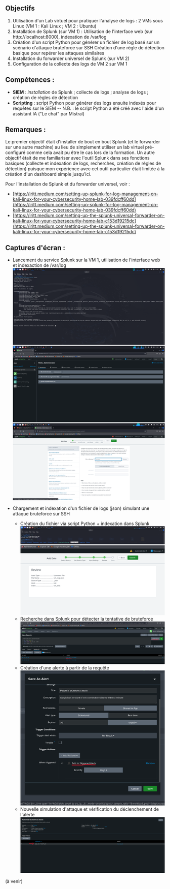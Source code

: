 
## Objectifs
1. Utilisation d'un Lab virtuel pour pratiquer l'analyse de logs : 2 VMs sous Linux (VM 1 : Kali Linux ; VM 2 : Ubuntu)
2. Installation de Splunk (sur VM 1) : Utilisation de l'interface web (sur http://localhost:8000), indexation de /var/log
3. Création d'un script Python pour générer un fichier de log basé sur un scénario d'attaque bruteforce sur SSH
   Création d'une règle de détection basique pour repérer les attaques similaires
5. Installation du forwarder universel de Splunk (sur VM 2)
6. Configuration de la collecte des logs de VM 2 sur VM 1


## Compétences :
- **SIEM** : *installation* de Splunk ; collecte de logs ; analyse de logs ; création de règles de détection
- **Scripting** : script Python pour générer des logs ensuite indexés pour requêtes sur le SIEM
  -- N.B. : le script Python a été créé avec l'aide d'un assistant IA ("Le chat" par Mistral)


## Remarques :
Le premier objectif était d'installer de bout en bout Splunk (et le forwarder sur une autre machine) au lieu de simplement utiliser un lab virtuel pré-configuré comme cela avait pu être le cas lors de la formation.
Un autre objectif était de me familiariser avec l'outil Splunk dans ses fonctions basiques (collecte et indexation de logs, recherches, création de règles de détection) puisque mon expérience avec cet outil particulier était limitée à la création d'un dashboard simple jusqu'ici.

Pour l'installation de Splunk et du forwarder universel, voir :
- [https://iritt.medium.com/setting-up-splunk-for-log-management-on-kali-linux-for-your-cybersecurity-home-lab-039fdcff60dd](https://iritt.medium.com/setting-up-splunk-for-log-management-on-kali-linux-for-your-cybersecurity-home-lab-039fdcff60dd)
- [https://iritt.medium.com/setting-up-the-splunk-universal-forwarder-on-kali-linux-for-your-cybersecurity-home-lab-c153d19215dc](https://iritt.medium.com/setting-up-the-splunk-universal-forwarder-on-kali-linux-for-your-cybersecurity-home-lab-c153d19215dc)


## Captures d'écran :

- Lancement du service Splunk sur la VM 1, utilisation de l'interface web et indexaction de /var/log
![lancement service Splunk](/Splunk/Projet-Personnel/img/P11_01.png)
![interface web Splunk](/Splunk/Projet-Personnel/img/P11_02.png)
![indexation /var/log](/Splunk/Projet-Personnel/img/P11_03.png)

- Chargement et indexation d'un fichier de logs (json) simulant une attaque bruteforce sur SSH
  - Création du fichier via script Python + indexation dans Splunk
    ![creation_fichier](/Splunk/Projet-Personnel/img/P11_04.png)
    ![indexation fichier](/Splunk/Projet-Personnel/img/P11_05.png)
  - Recherche dans Splunk pour détecter la tentative de bruteforce
    ![recherche_bruteforce](/Splunk/Projet-Personnel/img/P11_06.png)
  - Création d'une alerte à partir de la requête
    ![creation_alerte](/Splunk/Projet-Personnel/img/P11_07.png)
  - Nouvelle simulation d'attaque et vérification du déclenchement de l'alerte
    ![declenchement_alerte](/Splunk/Projet-Personnel/img/P11_08.png)

(à venir)
